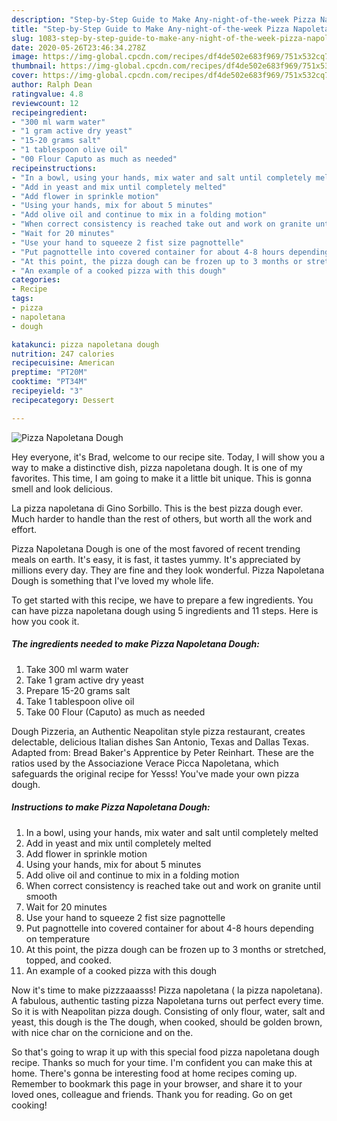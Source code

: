 ```yaml
---
description: "Step-by-Step Guide to Make Any-night-of-the-week Pizza Napoletana Dough"
title: "Step-by-Step Guide to Make Any-night-of-the-week Pizza Napoletana Dough"
slug: 1083-step-by-step-guide-to-make-any-night-of-the-week-pizza-napoletana-dough
date: 2020-05-26T23:46:34.278Z
image: https://img-global.cpcdn.com/recipes/df4de502e683f969/751x532cq70/pizza-napoletana-dough-recipe-main-photo.jpg
thumbnail: https://img-global.cpcdn.com/recipes/df4de502e683f969/751x532cq70/pizza-napoletana-dough-recipe-main-photo.jpg
cover: https://img-global.cpcdn.com/recipes/df4de502e683f969/751x532cq70/pizza-napoletana-dough-recipe-main-photo.jpg
author: Ralph Dean
ratingvalue: 4.8
reviewcount: 12
recipeingredient:
- "300 ml warm water"
- "1 gram active dry yeast"
- "15-20 grams salt"
- "1 tablespoon olive oil"
- "00 Flour Caputo as much as needed"
recipeinstructions:
- "In a bowl, using your hands, mix water and salt until completely melted"
- "Add in yeast and mix until completely melted"
- "Add flower in sprinkle motion"
- "Using your hands, mix for about 5 minutes"
- "Add olive oil and continue to mix in a folding motion"
- "When correct consistency is reached take out and work on granite until smooth"
- "Wait for 20 minutes"
- "Use your hand to squeeze 2 fist size pagnottelle"
- "Put pagnottelle into covered container for about 4-8 hours depending on temperature"
- "At this point, the pizza dough can be frozen up to 3 months or stretched, topped, and cooked."
- "An example of a cooked pizza with this dough"
categories:
- Recipe
tags:
- pizza
- napoletana
- dough

katakunci: pizza napoletana dough 
nutrition: 247 calories
recipecuisine: American
preptime: "PT20M"
cooktime: "PT34M"
recipeyield: "3"
recipecategory: Dessert

---
```



![Pizza Napoletana Dough](https://img-global.cpcdn.com/recipes/df4de502e683f969/751x532cq70/pizza-napoletana-dough-recipe-main-photo.jpg)

Hey everyone, it's Brad, welcome to our recipe site. Today, I will show you a way to make a distinctive dish, pizza napoletana dough. It is one of my favorites. This time, I am going to make it a little bit unique. This is gonna smell and look delicious.

La pizza napoletana di Gino Sorbillo. This is the best pizza dough ever. Much harder to handle than the rest of others, but worth all the work and effort.

Pizza Napoletana Dough is one of the most favored of recent trending meals on earth. It's easy, it is fast, it tastes yummy. It's appreciated by millions every day. They are fine and they look wonderful. Pizza Napoletana Dough is something that I've loved my whole life.


To get started with this recipe, we have to prepare a few ingredients. You can have pizza napoletana dough using 5 ingredients and 11 steps. Here is how you cook it.

<!--inarticleads1-->

##### The ingredients needed to make Pizza Napoletana Dough:

1. Take 300 ml warm water
1. Take 1 gram active dry yeast
1. Prepare 15-20 grams salt
1. Take 1 tablespoon olive oil
1. Take 00 Flour (Caputo) as much as needed


Dough Pizzeria, an Authentic Neapolitan style pizza restaurant, creates delectable, delicious Italian dishes San Antonio, Texas and Dallas Texas. Adapted from: Bread Baker&#39;s Apprentice by Peter Reinhart. These are the ratios used by the Associazione Verace Picca Napoletana, which safeguards the original recipe for Yesss! You&#39;ve made your own pizza dough. 

<!--inarticleads2-->

##### Instructions to make Pizza Napoletana Dough:

1. In a bowl, using your hands, mix water and salt until completely melted
1. Add in yeast and mix until completely melted
1. Add flower in sprinkle motion
1. Using your hands, mix for about 5 minutes
1. Add olive oil and continue to mix in a folding motion
1. When correct consistency is reached take out and work on granite until smooth
1. Wait for 20 minutes
1. Use your hand to squeeze 2 fist size pagnottelle
1. Put pagnottelle into covered container for about 4-8 hours depending on temperature
1. At this point, the pizza dough can be frozen up to 3 months or stretched, topped, and cooked.
1. An example of a cooked pizza with this dough


Now it&#39;s time to make pizzzaaasss! Pizza napoletana ( la pizza napoletana). A fabulous, authentic tasting pizza Napoletana turns out perfect every time. So it is with Neapolitan pizza dough. Consisting of only flour, water, salt and yeast, this dough is the The dough, when cooked, should be golden brown, with nice char on the cornicione and on the. 

So that's going to wrap it up with this special food pizza napoletana dough recipe. Thanks so much for your time. I'm confident you can make this at home. There's gonna be interesting food at home recipes coming up. Remember to bookmark this page in your browser, and share it to your loved ones, colleague and friends. Thank you for reading. Go on get cooking!
